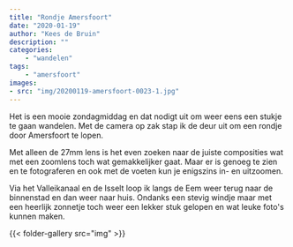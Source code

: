 ```yaml
---
title: "Rondje Amersfoort"
date: "2020-01-19"
author: "Kees de Bruin"
description: ""
categories:
    - "wandelen"
tags:
    - "amersfoort"
images:
- src: "img/20200119-amersfoort-0023-1.jpg"
---
```


Het is een mooie zondagmiddag en dat nodigt uit om weer eens een stukje te gaan wandelen. Met de camera op zak stap ik de deur uit om een rondje door Amersfoort te lopen.

Met alleen de 27mm lens is het even zoeken naar de juiste composities wat met een zoomlens toch wat gemakkelijker gaat. Maar er is genoeg te zien en te fotograferen en ook met de voeten kun je enigszins in- en uitzoomen.

Via het Valleikanaal en de Isselt loop ik langs de Eem weer terug naar de binnenstad en dan weer naar huis. Ondanks een stevig windje maar met een heerlijk zonnetje toch weer een lekker stuk gelopen en wat leuke foto's kunnen maken.

{{< folder-gallery src="img" >}}